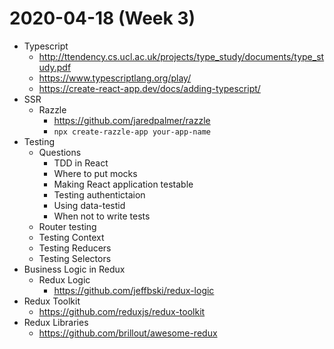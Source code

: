 # 2020-04-18 (Week 3)

* Typescript
  * http://ttendency.cs.ucl.ac.uk/projects/type_study/documents/type_study.pdf
  * https://www.typescriptlang.org/play/
  * https://create-react-app.dev/docs/adding-typescript/
* SSR
  * Razzle
    * https://github.com/jaredpalmer/razzle
    * `npx create-razzle-app your-app-name`
* Testing
  * Questions
    * TDD in React
    * Where to put mocks
    * Making React application testable
    * Testing authentictaion
    * Using data-testid
    * When not to write tests
  * Router testing
  * Testing Context
  * Testing Reducers
  * Testing Selectors
* Business Logic in Redux
  * Redux Logic
    * https://github.com/jeffbski/redux-logic
* Redux Toolkit
  * https://github.com/reduxjs/redux-toolkit
* Redux Libraries
  * https://github.com/brillout/awesome-redux